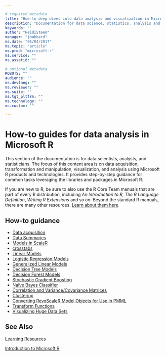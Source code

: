```yaml
---

# required metadata
title: "How-to deep dives into data analysis and visualization in Microsoft R"
description: "Documentation for data science, statistics, analysis and visualization using Microsoft R libraries and tools."
keywords: ""
author: "HeidiSteen"
manager: "jhubbard"
ms.date: "05/04/2017"
ms.topic: "article"
ms.prod: "microsoft-r"
ms.service: ""
ms.assetid: ""

# optional metadata
ROBOTS: ""
audience: ""
ms.devlang: ""
ms.reviewer: ""
ms.suite: ""
ms.tgt_pltfrm: ""
ms.technology: ""
ms.custom: ""

---
```


# How-to guides for data analysis in Microsoft R

This section of the documentation is for data scientists, analysts, and statisticians. The focus of this content area is on data acquisition, transformation and manipulation, visualization, and analysis using Microsoft R products and technologies. It provides step-by-step guidance for common tasks leveraging the libraries and packages in Microsoft R.

If you are new to R, be sure to also use the R Core Team manuals that are part of every R distribution, including *An Introduction to R*, *The R Language Definition*, *Writing R Extensions* and so on. Beyond the standard R manuals, there are many other resources. [Learn about them here](microsoft-r-more-resources.md).

## How-to guidance

* [Data acquisition](scaler-user-guide-data-import.md)
* [Data Summaries](scaler-user-guide-data-summaries.md)
* [Models in ScaleR](scaler-user-guide-models.md)
* [crosstabs](scaler-user-guide-crosstabs.md)
* [Linear Models](scaler-user-guide-linear-model.md)
* [Logistic Regression Models](scaler-user-guide-logistic-regression.md)
* [Generalized Linear Models](scaler-user-guide-generalized-linear-model.md)
* [Decision Tree Models](scaler-user-guide-decision-tree.md)
* [Decision Forest Models](scaler-user-guide-decision-forest.md)
* [Stochastic Gradient Boosting](scaler-user-guide-boosting.md)
* [Naïve Bayes Classifier](scaler-user-guide-naive-bayes.md)
* [Correlation and Variance/Covariance Matrices](scaler-user-guide-covcor.md)
* [Clustering](scaler-user-guide-cluster.md)
* [Converting RevoScaleR Model Objects for Use in PMML](scaler-user-guide-pmml.md)
* [Transform Functions](scaler-user-guide-transform-functions.md)
* [Visualizing Huge Data Sets](scaler-user-guide-visualize-huge-data-sets.md)

## See Also

[Learning Resources](microsoft-r-more-resources.md)

[Introduction to Microsoft R](microsoft-r-getting-started.md)
